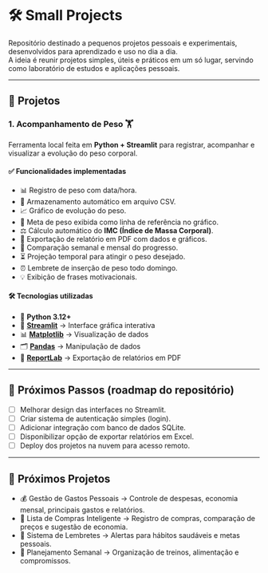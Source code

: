 # 🛠️ Small Projects

Repositório destinado a pequenos projetos pessoais e experimentais, desenvolvidos para aprendizado e uso no dia a dia.  
A ideia é reunir projetos simples, úteis e práticos em um só lugar, servindo como laboratório de estudos e aplicações pessoais.

---

## 📌 Projetos

### 1. Acompanhamento de Peso 🏋️
Ferramenta local feita em **Python + Streamlit** para registrar, acompanhar e visualizar a evolução do peso corporal.  

#### ✅ Funcionalidades implementadas
- 📊 Registro de peso com data/hora.
- 💾 Armazenamento automático em arquivo CSV.
- 📈 Gráfico de evolução do peso.
- 🎯 Meta de peso exibida como linha de referência no gráfico.
- ⚖️ Cálculo automático do **IMC (Índice de Massa Corporal)**.
- 📑 Exportação de relatório em PDF com dados e gráficos.
- 🔄 Comparação semanal e mensal do progresso.
- ⏳ Projeção temporal para atingir o peso desejado.
- ⏰ Lembrete de inserção de peso todo domingo.
- 💡 Exibição de frases motivacionais.

#### 🛠️ Tecnologias utilizadas
- 🐍 **Python 3.12+**
- 🎨 **[Streamlit](https://streamlit.io/)** → Interface gráfica interativa
- 📊 **[Matplotlib](https://matplotlib.org/)** → Visualização de dados
- 🗂️ **[Pandas](https://pandas.pydata.org/)** → Manipulação de dados
- 📄 **[ReportLab](https://www.reportlab.com/)** → Exportação de relatórios em PDF

---

## 🚀 Próximos Passos (roadmap do repositório)
- [ ] Melhorar design das interfaces no Streamlit.  
- [ ] Criar sistema de autenticação simples (login).  
- [ ] Adicionar integração com banco de dados SQLite.  
- [ ] Disponibilizar opção de exportar relatórios em Excel.  
- [ ] Deploy dos projetos na nuvem para acesso remoto.  

---

## 📌 Próximos Projetos

- 💰 Gestão de Gastos Pessoais → Controle de despesas, economia mensal, principais gastos e relatórios.
- 🛒 Lista de Compras Inteligente → Registro de compras, comparação de preços e sugestão de economia.
- 🔔 Sistema de Lembretes → Alertas para hábitos saudáveis e metas pessoais.
- 📅 Planejamento Semanal → Organização de treinos, alimentação e compromissos.

